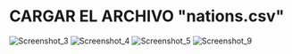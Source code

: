 # CARGAR EL ARCHIVO "nations.csv"

![Screenshot_3](https://github.com/user-attachments/assets/dc2f118f-5078-40b2-9724-a018ccfc02c5)
![Screenshot_4](https://github.com/user-attachments/assets/8f5f2b20-88f6-4af9-8aa6-af3194a4b4ba)
![Screenshot_5](https://github.com/user-attachments/assets/7e29b6a2-224a-4511-a10f-4178c156cd93)
![Screenshot_9](https://github.com/user-attachments/assets/eaf554bd-71c9-4752-8820-dcfbec66924e)
